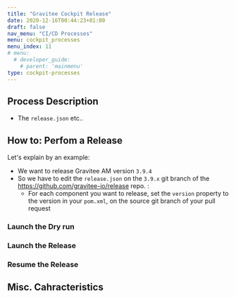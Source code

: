 ```yaml
---
title: "Gravitee Cockpit Release"
date: 2020-12-16T00:44:23+01:00
draft: false
nav_menu: "CI/CD Processes"
menu: cockpit_processes
menu_index: 11
# menu:
  # developer_guide:
    # parent: 'mainmenu'
type: cockpit-processes
---
```


## Process Description

* The `release.json` etc..


## How to: Perfom a Release

Let's explain by an example:
* We want to release Gravitee AM version `3.9.4`
* So we have to edit the `release.json` on the `3.9.x` git branch of the https://github.com/gravitee-io/release  repo. :
  * For each component you want to release, set the `version` property to the version in your `pom.xml`, on the source git branch of your pull request







### Launch the Dry run

### Launch the Release

### Resume the Release


## Misc. Cahracteristics
